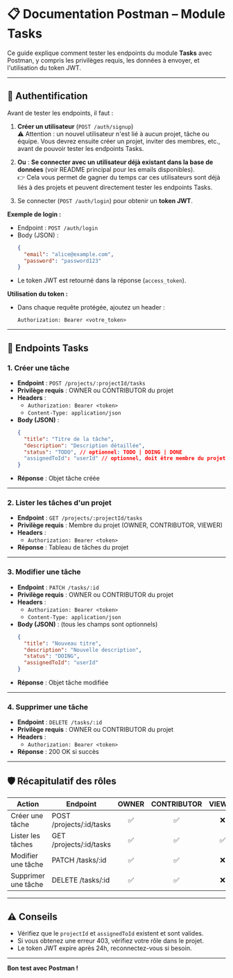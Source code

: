 # 📋 Documentation Postman – Module Tasks

Ce guide explique comment tester les endpoints du module **Tasks** avec Postman, y compris les privilèges requis, les données à envoyer, et l'utilisation du token JWT.

---

## 🔑 Authentification

Avant de tester les endpoints, il faut :

1. **Créer un utilisateur** (`POST /auth/signup`)  
   ⚠️ Attention : un nouvel utilisateur n'est lié à aucun projet, tâche ou équipe. Vous devrez ensuite créer un projet, inviter des membres, etc., avant de pouvoir tester les endpoints Tasks.
2. **Ou** : **Se connecter avec un utilisateur déjà existant dans la base de données** (voir README principal pour les emails disponibles).  
   👉 Cela vous permet de gagner du temps car ces utilisateurs sont déjà liés à des projets et peuvent directement tester les endpoints Tasks.

3. Se connecter (`POST /auth/login`) pour obtenir un **token JWT**.

**Exemple de login :**

- Endpoint : `POST /auth/login`
- Body (JSON) :
  ```json
  {
    "email": "alice@example.com",
    "password": "password123"
  }
  ```
- Le token JWT est retourné dans la réponse (`access_token`).

**Utilisation du token :**

- Dans chaque requête protégée, ajoutez un header :
  ```
  Authorization: Bearer <votre_token>
  ```

---

## 📂 Endpoints Tasks

### 1. Créer une tâche

- **Endpoint** : `POST /projects/:projectId/tasks`
- **Privilège requis** : OWNER ou CONTRIBUTOR du projet
- **Headers** :
  - `Authorization: Bearer <token>`
  - `Content-Type: application/json`
- **Body (JSON)** :
  ```json
  {
    "title": "Titre de la tâche",
    "description": "Description détaillée",
    "status": "TODO", // optionnel: TODO | DOING | DONE
    "assignedToId": "userId" // optionnel, doit être membre du projet
  }
  ```
- **Réponse** : Objet tâche créée

---

### 2. Lister les tâches d'un projet

- **Endpoint** : `GET /projects/:projectId/tasks`
- **Privilège requis** : Membre du projet (OWNER, CONTRIBUTOR, VIEWER)
- **Headers** :
  - `Authorization: Bearer <token>`
- **Réponse** : Tableau de tâches du projet

---

### 3. Modifier une tâche

- **Endpoint** : `PATCH /tasks/:id`
- **Privilège requis** : OWNER ou CONTRIBUTOR du projet
- **Headers** :
  - `Authorization: Bearer <token>`
  - `Content-Type: application/json`
- **Body (JSON)** : (tous les champs sont optionnels)
  ```json
  {
    "title": "Nouveau titre",
    "description": "Nouvelle description",
    "status": "DOING",
    "assignedToId": "userId"
  }
  ```
- **Réponse** : Objet tâche modifiée

---

### 4. Supprimer une tâche

- **Endpoint** : `DELETE /tasks/:id`
- **Privilège requis** : OWNER ou CONTRIBUTOR du projet
- **Headers** :
  - `Authorization: Bearer <token>`
- **Réponse** : 200 OK si succès

---

## 🛡️ Récapitulatif des rôles

| Action              | Endpoint                 | OWNER | CONTRIBUTOR | VIEWER |
| ------------------- | ------------------------ | :---: | :---------: | :----: |
| Créer une tâche     | POST /projects/:id/tasks |  ✅   |     ✅      |   ❌   |
| Lister les tâches   | GET /projects/:id/tasks  |  ✅   |     ✅      |   ✅   |
| Modifier une tâche  | PATCH /tasks/:id         |  ✅   |     ✅      |   ❌   |
| Supprimer une tâche | DELETE /tasks/:id        |  ✅   |     ✅      |   ❌   |

---

## ⚠️ Conseils

- Vérifiez que le `projectId` et `assignedToId` existent et sont valides.
- Si vous obtenez une erreur 403, vérifiez votre rôle dans le projet.
- Le token JWT expire après 24h, reconnectez-vous si besoin.

---

**Bon test avec Postman !**
